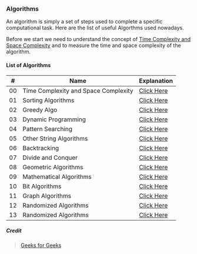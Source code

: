 ### Algorithms

An algorithm is simply a set of steps used to complete a specific computational task. Here are the list of useful Algorthms used nowadays.

Before we start we need to understand the concept of [Time Complexity and Space Complexity](https://github.com/thisiskushal31/Datastructures-and-Algorithms/blob/main/Algorithms/00_Time_Complexity_and_Space_Complexity.md) and to measure the time and space complexity of the algorithm.

#### List of Algorithms

| # | Name | Explanation |
| - | ------------- | ------------- |
| 00 | Time Complexity and Space Complexity  | [Click Here](https://github.com/thisiskushal31/Datastructures-and-Algorithms/blob/main/Algorithms/00_Time_Complexity_and_Space_Complexity.md) |
| 01 | Sorting Algorithms  | [Click Here](https://github.com/thisiskushal31/Datastructures-and-Algorithms/blob/main/Algorithms/01_Sorting_Algorithms.md) |
| 02 | Greedy Algo  | [Click Here](https://github.com/thisiskushal31/Datastructures-and-Algorithms/blob/main/Algorithms/02_Greedy_Algo.md) |
| 03 | Dynamic Programming | [Click Here](https://github.com/thisiskushal31/Datastructures-and-Algorithms/blob/main/Algorithms/03_Dynamic_Programming.md) |
| 04 | Pattern Searching | [Click Here](https://github.com/thisiskushal31/Datastructures-and-Algorithms/blob/main/Algorithms/04_Pattern_Searching.md) |
| 05 | Other String Algorithms | [Click Here](https://github.com/thisiskushal31/Datastructures-and-Algorithms/blob/main/Algorithms/05_Other_String_Algorithms.md) |
| 06 | Backtracking | [Click Here](https://github.com/thisiskushal31/Datastructures-and-Algorithms/blob/main/Algorithms/06_Backtracking.md) |
| 07 | Divide and Conquer | [Click Here](https://github.com/thisiskushal31/Datastructures-and-Algorithms/blob/main/Algorithms/07_Divide_and_Conquer.md) |
| 08 | Geometric Algorithms | [Click Here](https://github.com/thisiskushal31/Datastructures-and-Algorithms/blob/main/Algorithms/08_Geometric_Algorithms.md) |
| 09 | Mathematical Algorithms | [Click Here](https://github.com/thisiskushal31/Datastructures-and-Algorithms/blob/main/Algorithms/09_Mathematical_Algorithms.md) |
| 10 | Bit Algorithms | [Click Here](https://github.com/thisiskushal31/Datastructures-and-Algorithms/blob/main/Algorithms/10_Bit_Algorithms.md) |
| 11 | Graph Algorithms | [Click Here](https://github.com/thisiskushal31/Datastructures-and-Algorithms/blob/main/Algorithms/11_Graph_Algorithms.md) |
| 12 | Randomized Algorithms | [Click Here](https://github.com/thisiskushal31/Datastructures-and-Algorithms/blob/main/Algorithms/12_Randomized_Algorithms.md) |
| 13 | Randomized Algorithms | [Click Here](https://github.com/thisiskushal31/Datastructures-and-Algorithms/blob/main/Algorithms/13_Branch_and_Bound.md) |


##### Credit

>  [Geeks for Geeks](https://www.geeksforgeeks.org/fundamentals-of-algorithms/?ref=lbp)